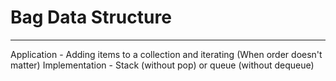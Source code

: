 # Bag Data Structure

---

Application - Adding items to a collection and iterating (When order doesn't matter)
Implementation - Stack (without pop) or queue (without dequeue)
